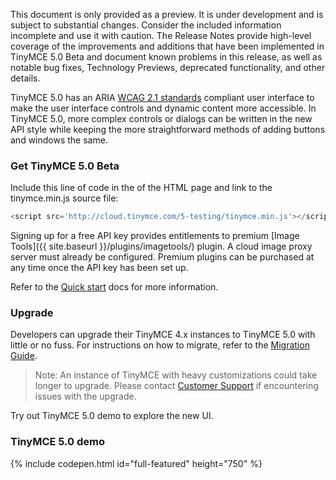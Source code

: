 
This document is only provided as a preview. It is under development and is subject to substantial changes. Consider the included information incomplete and use it with caution. The Release Notes provide high-level coverage of the improvements and additions that have been implemented in TinyMCE 5.0 Beta and document known problems in this release, as well as notable bug fixes, Technology Previews, deprecated functionality, and other details.

TinyMCE 5.0 has an ARIA [WCAG 2.1 standards](https://www.w3.org/WAI/standards-guidelines/wcag/) compliant user interface to make the user interface controls and dynamic content more accessible. In TinyMCE 5.0, more complex controls or dialogs can be written in the new API style while keeping the more straightforward methods of adding buttons and windows the same.

### Get TinyMCE 5.0 Beta

Include this line of code in the <head> of the HTML page and link to the tinymce.min.js source file:

```js
<script src='http://cloud.tinymce.com/5-testing/tinymce.min.js'></script>
```

Signing up for a free API key provides entitlements to premium [Image Tools]({{  site.baseurl }}/plugins/imagetools/) plugin. A cloud image proxy server must already be configured. Premium plugins can be purchased at any time once the API key has been set up.

Refer to the [Quick start]({{site.baseurl}}/quick-start) docs for more information.

### Upgrade

Developers can upgrade their TinyMCE 4.x instances to TinyMCE 5.0 with little or no fuss. For instructions on how to migrate, refer to the [Migration Guide]({{site.baseurl}}/migrating-from-4.x).

> Note:  An instance of TinyMCE with heavy customizations could take longer to upgrade. Please contact [Customer Support](https://support.tiny.cloud) if encountering issues with the upgrade.

Try out TinyMCE 5.0 demo to explore the new UI.

### TinyMCE 5.0 demo

{% include codepen.html id="full-featured" height="750" %}


